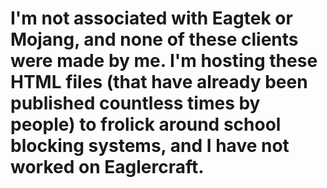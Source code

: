 # I'm not associated with Eagtek or Mojang, and none of these clients were made by me. I'm hosting these HTML files (that have already been published countless times by people) to frolick around school blocking systems, and I have not worked on Eaglercraft.